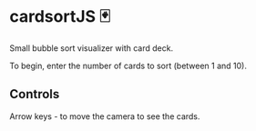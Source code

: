 # cardsortJS :black_joker:
Small bubble sort visualizer with card deck.

To begin, enter the number of cards to sort (between 1 and 10).

## Controls
Arrow keys - to move the camera to see the cards.
